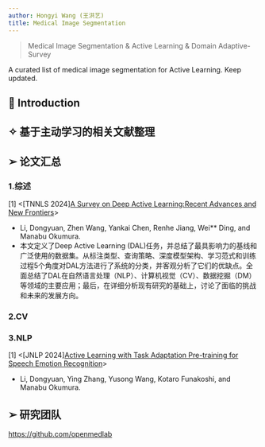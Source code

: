 ```yaml
---
author: Hongyi Wang (王洪艺)
title: Medical Image Segmentation
---
```



> Medical Image Segmentation & Active Learning & Domain Adaptive-Survey

A curated list of medical image segmentation for Active Learning. Keep updated.

## 📌 Introduction

## ✧ 基于主动学习的相关文献整理

## ➢ 论文汇总  
### 1.综述

[1] <[TNNLS 2024][A Survey on Deep Active Learning:Recent Advances and New Frontiers](https://arxiv.org/pdf/2405.00334)> 
- Li, Dongyuan, Zhen Wang, Yankai Chen, Renhe Jiang, Wei** Ding, and Manabu Okumura.
- 本文定义了Deep Active Learning (DAL)任务，并总结了最具影响力的基线和广泛使用的数据集。从标注类型、查询策略、深度模型架构、学习范式和训练过程5个角度对DAL方法进行了系统的分类，并客观分析了它们的优缺点。全面总结了DAL在自然语言处理（NLP）、计算机视觉（CV）、数据挖掘（DM）等领域的主要应用；最后，在详细分析现有研究的基础上，讨论了面临的挑战和未来的发展方向。

### 2.CV



### 3.NLP
[1] <[JNLP 2024][Active Learning with Task Adaptation Pre-training for Speech Emotion Recognition](https://www.jstage.jst.go.jp/article/jnlp/31/3/31_825/_pdf)>
- Li, Dongyuan, Ying Zhang, Yusong Wang, Kotaro Funakoshi, and Manabu Okumura.



## ➢ 研究团队
https://github.com/openmedlab
